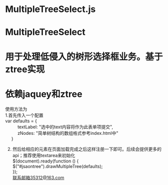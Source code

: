 # MultipleTreeSelect.js
MultipleTreeSelect
==================
用于处理低侵入的树形选择框业务。基于ztree实现
============
依赖jaquey和ztree
============
使用方法为<br>
1.首先传入一个配置<br>
 var defaults = {<br>
            textLabel: "选中的text内容将作为此表单项提交",<br>
            zNodes: "简单树结构的数组格式参考index.html中"<br>
       }<br>
														
2. 然后给相应的元素在页面加载完成之后这样注册一下即可。后续会提供更多的api；推荐使用textarea来初始化<br>
 $(document).ready(function () {<br>
            $("#jsaontree").drawMultipleTree(defaults);<br>
 });<br>
联系邮箱35312@163.com
